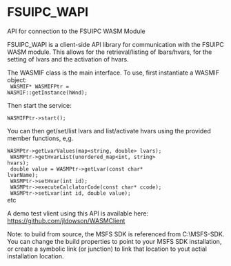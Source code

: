 # FSUIPC_WAPI
API for connection to the FSUIPC WASM Module

FSUIPC_WAPI is a client-side API library for communication with the FSUIPC WASM module.
This allows for the retrieval/listing of lbars/hvars, for the setting of lvars and the activation of hvars.

The WASMIF class is the main interface. To use, first instantiate a WASMIF object:<br>
<code>        WASMIF* WASMIFPtr = WASMIF::getInstance(hWnd);</code><br>

Then start the service:<br>
<code>        WASMIFPtr->start();</code><br>

You can then get/set/list lvars and list/activate hvars using the provided member functions, e,g.<br>
<code>        WASMPtr->getLvarValues(map<string, double> lvars);</code><br>
<code>        WASMPtr->getHvarList(unordered_map<int, string> hvars);</code><br>
<code>        double value = WASMPtr->getLvar(const char* lvarName);</code><br>
<code>        WASMPtr->setHvar(int id);</code><br>
<code>        WASMPtr->executeCalclatorCode(const char* ccode);</code><br>
<code>        WASMPtr->setLvar(int id, double value);</code><br>
              etc<br>
  
A demo test vlient using this API is available here: https://github.com/jldowson/WASMClient

Note: to build from source, the MSFS SDK is referenced from C:\MSFS-SDK. You can change the build properties to point to your MSFS SDK installation, or create a symbolic link (or junction) to link that location to yout actial installation location.
